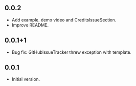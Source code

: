## 0.0.2

- Add example, demo video and CreditsIssueSection.
- Improve README.

## 0.0.1+1

- Bug fix: GitHubIssueTracker threw exception with template.

## 0.0.1

- Initial version.
